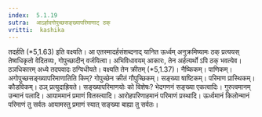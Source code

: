 ```yaml
---
index:  5.1.19
sutra:  आऽर्हादगोपुच्छसङ्ख्यापरिमाणाट् ठक्
vritti:  kashika 
---
```


तदर्हति (*5,1.63) इति वक्ष्यति। आ एतस्मादर्हसंशब्दनाद् यानित ऊर्ध्वम् अनुक्रमिष्यामः ठक् प्रत्ययस् तेष्वधिकृतो वेदितव्यः, गोपुच्छादीन् वर्जयित्वा। अभिविधावयम् आकारः, तेन अर्हत्यर्थो ऽपि ठक् भवत्येव। ठञधिकारम् अध्ये तदपवादः ठग्विधीयते। वक्ष्यति तेन क्रीतम् (*5,1.37)। नैष्किकम्। पाणिकम्। अगोपुच्छसङ्ख्यापरिमाणातिति किम्? गोपुच्छेन क्रीतं गौपुच्छिकम्। सङ्ख्या षाष्टिकम्। परिमाण प्रास्थिकम्। कौडविकम्। ठञ् प्रत्युदाह्रियते। सङ्ख्यापरिमाणयोः को विशेषः? भेदगणनं सङ्ख्या एकत्वादिः। गुरुत्वमानम् उन्मानं पलादि। आयाममानं प्रमाणं वितस्त्यादि। आरोहपरिणाहमानं परिमाणं प्रस्थादि। ऊर्ध्वमानं किलोन्मानं परिमाणं तु सर्वतः आयामस्तु प्रमाणं स्यात् सङ्ख्या बाह्या तु सर्वतः।

